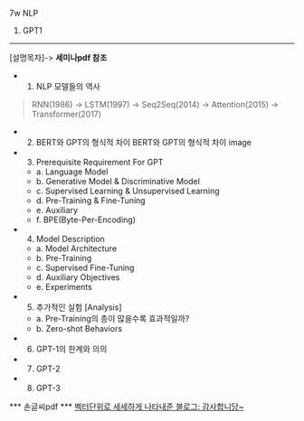 7w NLP
1. GPT1

----
[설명목차]-> **세미나pdf 참조**

- 1. NLP 모델들의 역사
> RNN(1986) → LSTM(1997) → Seq2Seq(2014) → Attention(2015) → Transformer(2017)
- 2. BERT와 GPT의 형식적 차이
BERT와 GPT의 형식적 차이 image
- 3. Prerequisite Requirement For GPT
	- a. Language Model
	- b. Generative Model & Discriminative Model
	- c. Supervised Learning & Unsupervised Learning
	- d. Pre-Training & Fine-Tuning
	- e. Auxiliary
	- f. BPE(Byte-Per-Encoding)
- 4. Model Description
	- a. Model Architecture
	- b. Pre-Training
	- c. Supervised Fine-Tuning
	- d. Auxiliary Objectives
	- e. Experiments
- 5. 추가적인 실험 [Analysis]
	- a. Pre-Training의 층이 많을수록 효과적일까?
	- b. Zero-shot Behaviors
- 6. GPT-1의 한계와 의의
- 7. GPT-2
- 8. GPT-3

*** 손글씨pdf ***
[벡터단위로 세세하게 나타내준 블로그: 감사합니당~](https://velog.io/@gypsi12/GPT-1Improving-languague-understanding-by-Generative-Pre-Training%EB%9E%80%EB%B2%A1%ED%84%B0-%ED%9D%90%EB%A6%84-%ED%95%98%EB%82%98%ED%95%98%EB%82%98-%EC%9E%90%EC%84%B8%ED%95%98%EA%B2%8C-%EC%84%A4%EB%AA%85)







